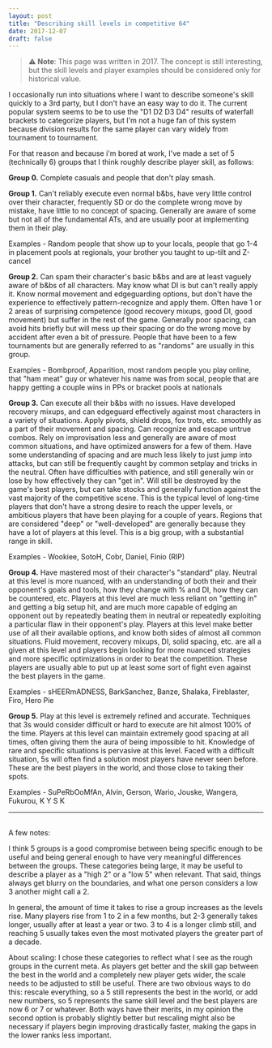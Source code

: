 ```yaml
---
layout: post
title: "Describing skill levels in competitive 64"
date: 2017-12-07
draft: false
---
```


> <b>⚠️ Note</b>: This page was written in 2017. The concept is still interesting, but the skill levels and player examples should be considered only for historical value.

I occasionally run into situations where I want to describe someone's skill quickly to a 3rd party, but I don't have an easy way to do it. The current popular system seems to be to use the "D1 D2 D3 D4" results of waterfall brackets to categorize players, but I'm not a huge fan of this system because division results for the same player can vary widely from tournament to tournament.

For that reason and because i'm bored at work, I've made a set of 5 (technically 6) groups that I think roughly describe player skill, as follows:

**Group 0.** Complete casuals and people that don't play smash.

**Group 1.** Can't reliably execute even normal b&bs, have very little control over their character, frequently SD or do the complete wrong move by mistake, have little to no concept of spacing. Generally are aware of some but not all of the fundamental ATs, and are usually poor at implementing them in their play.

Examples - Random people that show up to your locals, people that go 1-4 in placement pools at regionals, your brother you taught to up-tilt and Z-cancel

**Group 2.** Can spam their character's basic b&bs and are at least vaguely aware of b&bs of all characters. May know what DI is but can't really apply it. Know normal movement and edgeguarding options, but don't have the experience to effectively pattern-recognize and apply them. Often have 1 or 2 areas of surprising competence (good recovery mixups, good DI, good movement) but suffer in the rest of the game. Generally poor spacing, can avoid hits briefly but will mess up their spacing or do the wrong move by accident after even a bit of pressure. People that have been to a few tournaments but are generally referred to as "randoms" are usually in this group.

Examples - Bombproof, Apparition, most random people you play online, that "ham meat" guy or whatever his name was from socal, people that are happy getting a couple wins in PPs or bracket pools at nationals

**Group 3.** Can execute all their b&bs with no issues. Have developed recovery mixups, and can edgeguard effectively against most characters in a variety of situations. Apply pivots, shield drops, fox trots, etc. smoothly as a part of their movement and spacing. Can recognize and escape untrue combos. Rely on improvisation less and generally are aware of most common situations, and have optimized answers for a few of them. Have some understanding of spacing and are much less likely to just jump into attacks, but can still be frequently caught by common setplay and tricks in the neutral. Often have difficulties with patience, and still generally win or lose by how effectively they can "get in". Will still be destroyed by the game's best players, but can take stocks and generally function against the vast majority of the competitive scene. This is the typical level of long-time players that don't have a strong desire to reach the upper levels, or ambitious players that have been playing for a couple of years. Regions that are considered "deep" or "well-developed" are generally because they have a lot of players at this level. This is a big group, with a substantial range in skill.

Examples - Wookiee, SotoH, Cobr, Daniel, Finio (RIP)

**Group 4.** Have mastered most of their character's "standard" play. Neutral at this level is more nuanced, with an understanding of both their and their opponent's goals and tools, how they change with % and DI, how they can be countered, etc. Players at this level are much less reliant on "getting in" and getting a big setup hit, and are much more capable of edging an opponent out by repeatedly beating them in neutral or repeatedly exploiting a particular flaw in their opponent's play. Players at this level make better use of all their available options, and know both sides of almost all common situations. Fluid movement, recovery mixups, DI, solid spacing, etc. are all a given at this level and players begin looking for more nuanced strategies and more specific optimizations in order to beat the competition. These players are usually able to put up at least some sort of fight even against the best players in the game.

Examples - sHEERmADNESS, BarkSanchez, Banze, Shalaka, Fireblaster, Firo, Hero Pie

**Group 5.** Play at this level is extremely refined and accurate. Techniques that 3s would consider difficult or hard to execute are hit almost 100% of the time. Players at this level can maintain extremely good spacing at all times, often giving them the aura of being impossible to hit. Knowledge of rare and specific situations is pervasive at this level. Faced with a difficult situation, 5s will often find a solution most players have never seen before. These are the best players in the world, and those close to taking their spots.

Examples - SuPeRbOoMfAn, Alvin, Gerson, Wario, Jouske, Wangera, Fukurou, K Y S K

___ 
<br />
A few notes:

I think 5 groups is a good compromise between being specific enough to be useful and being general enough to have very meaningful differences between the groups. These categories being large, it may be useful to describe a player as a "high 2" or a "low 5" when relevant. That said, things always get blurry on the boundaries, and what one person considers a low 3 another might call a 2.

In general, the amount of time it takes to rise a group increases as the levels rise. Many players rise from 1 to 2 in a few months, but 2-3 generally takes longer, usually after at least a year or two. 3 to 4 is a longer climb still, and reaching 5 usually takes even the most motivated players the greater part of a decade.

About scaling: I chose these categories to reflect what I see as the rough groups in the current meta. As players get better and the skill gap between the best in the world and a completely new player gets wider, the scale needs to be adjusted to still be useful. There are two obvious ways to do this: rescale everything, so a 5 still represents the best in the world, or add new numbers, so 5 represents the same skill level and the best players are now 6 or 7 or whatever. Both ways have their merits, in my opinion the second option is probably slightly better but rescaling might also be necessary if players begin improving drastically faster, making the gaps in the lower ranks less important.
